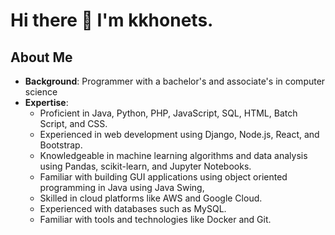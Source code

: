 # Hi there 👋 I'm kkhonets.

## About Me
- **Background**: Programmer with a bachelor's and associate's in computer science
- **Expertise**:
  - Proficient in Java, Python, PHP, JavaScript, SQL, HTML, Batch Script, and CSS.
  - Experienced in web development using Django, Node.js, React, and Bootstrap.
  - Knowledgeable in machine learning algorithms and data analysis using Pandas, scikit-learn, and Jupyter Notebooks.
  - Familiar with building GUI applications using object oriented programming in Java using Java Swing,
  - Skilled in cloud platforms like AWS and Google Cloud.
  - Experienced with databases such as MySQL.
  - Familiar with tools and technologies like Docker and Git.
<!--
**kkhonets/kkhonets** is a ✨ _special_ ✨ repository because its `README.md` (this file) appears on your GitHub profile.

Here are some ideas to get you started:

- 🔭 I’m currently working on ...
- 🌱 I’m currently learning ...
- 👯 I’m looking to collaborate on ...
- 🤔 I’m looking for help with ...
- 💬 Ask me about ...
- 📫 How to reach me: ...
- 😄 Pronouns: ...
- ⚡ Fun fact: ...
-->
